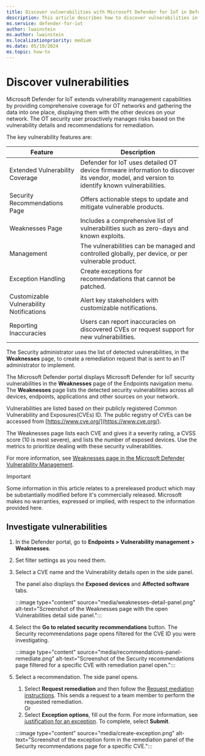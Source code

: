 ```yaml
---
title: Discover vulnerabilities with Microsoft Defender for IoT in Defender portal
description: This article describes how to discover vulnerabilities in the Site security feature of Microsoft Defender for IoT in XDR Defender portal
ms.service: defender-for-iot
author: lwainstein
ms.author: lwainstein
ms.localizationpriority: medium
ms.date: 05/19/2024
ms.topic: how-to
---
```


# Discover vulnerabilities

Microsoft Defender for IoT extends vulnerability management capabilities by providing comprehensive coverage for OT networks and gathering the data into one place, displaying them with the other devices on your network.
The OT security user proactively manages risks based on the vulnerability details and recommendations for remediation.

The key vulnerability features are:

| Feature | Description|
|----|----|
|Extended Vulnerability Coverage| Defender for IoT uses detailed OT device firmware information to discover its vendor, model, and version to identify known vulnerabilities.|
|Security Recommendations Page| Offers actionable steps to update and mitigate vulnerable products.|
|Weaknesses Page| Includes a comprehensive list of vulnerabilities such as zero-days and known exploits.|
|Management| The vulnerabilities can be managed and controlled globally, per device, or per vulnerable product.|
|Exception Handling| Create exceptions for recommendations that cannot be patched.|
|Customizable Vulnerability Notifications| Alert key stakeholders with customizable notifications.|
|Reporting Inaccuracies| Users can report inaccuracies on discovered CVEs or request support for new vulnerabilities.|

The Security administrator uses the list of detected vulnerabilities, in the **Weaknesses** page, to create a remediation request that is sent to an IT administrator to implement.
  
The Microsoft Defender portal displays Microsoft Defender for IoT security vulnerabilities in the **Weaknesses** page of the Endpoints navigation menu. The **Weaknesses** page lists the detected security vulnerabilities across all devices, endpoints, applications and other sources on your network.

Vulnerabilities are listed based on their publicly registered Common Vulnerability and Exposures(CVEs) ID. The public registry of CVEs can be accessed from [https://www.cve.org/](https://www.cve.org/).  

The Weaknesses page lists each CVE and gives it a severity rating, a CVSS score (10 is most severe), and lists the number of exposed devices. Use the metrics to prioritize dealing with these security vulnerabilities.

For more information, see [Weaknesses page in the Microsoft Defender Vulnerability Management](/defender-vulnerability-management/tvm-weaknesses.md).

>[!Important]
>Some information in this article relates to a prereleased product which may be substantially modified before it's commercially released. Microsoft makes no warranties, expressed or implied, with respect to the information provided here.

## Investigate vulnerabilities

1. In the Defender portal, go to **Endpoints > Vulnerability management > Weaknesses**.

1. Set filter settings as you need them.

1. Select a CVE name and the Vulnerability details open in the side panel.

    The panel also displays the **Exposed devices** and **Affected software** tabs.

    :::image type="content" source="media/weaknesses-detail-panel.png" alt-text="Screenshot of the Weaknesses page with the open Vulnerabilities detail side panel.":::

1. Select the **Go to related security recommendations** button. The Security recommendations page opens filtered for the CVE ID you were investigating.

    :::image type="content" source="media/recommendations-panel-remediate.png" alt-text="Screenshot of the Security recommendations page filtered for a specific CVE with remediation panel open.":::

1. Select a recommendation. The side panel opens.

    1. Select **Request remediation** and then follow the [Request mediation instructions](/defender-vulnerability-management/tvm-remediation#request-remediation). This sends a request to a team member to perform the requested remediation.<br>
    Or
    1. Select **Exception options**, fill out the form. For more information, see [justification for an exception](/defender-vulnerability-management/tvm-security-recommendation.md#explore-security-recommendation-options). To complete, select **Submit**.

    :::image type="content" source="media/create-exception.png" alt-text="Screenshot of the exception form in the remediation panel of the Security recommendations page for a specific CVE.":::
